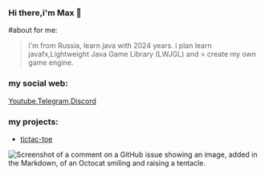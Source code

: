 ### Hi there,i'm Max 👋

#about for me:

>i'm from Russia,
>learn java with 2024 years.
>i plan learn javafx,Lightweight Java Game Library (LWJGL) and   > create my own game engine.

### **my social web:**

[Youtube](https://youtube.com/@tpose_?si=VN1l5EG4w97gqYXh),[Telegram](https://t.me/TPose_team),[Discord](https://discord.gg/CwtFSKCZwJ)

### my projects:
+ [tictac-toe]()


![Screenshot of a comment on a GitHub issue showing an image, added in the Markdown, of an Octocat smiling and raising a tentacle.](https://myoctocat.com/assets/images/base-octocat.svg)



